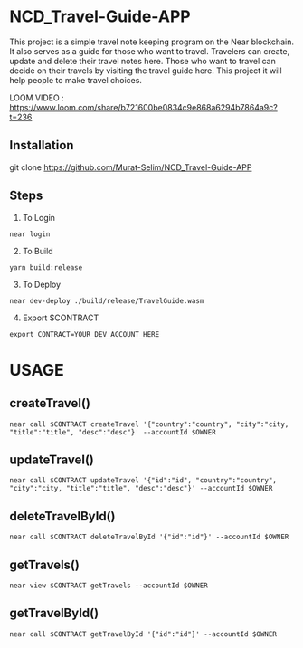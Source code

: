 # NCD_Travel-Guide-APP

This project is a simple travel note keeping program on the Near blockchain. It also serves as a guide for those who want to travel. Travelers can create, update and delete their travel notes here. Those who want to travel can decide on their travels by visiting the travel guide here. This project it will help people to make travel choices.

LOOM VIDEO : https://www.loom.com/share/b721600be0834c9e868a6294b7864a9c?t=236

## Installation

git clone https://github.com/Murat-Selim/NCD_Travel-Guide-APP

## Steps

1. To Login
```
near login
```

2. To Build
```
yarn build:release
```

3. To Deploy
```
near dev-deploy ./build/release/TravelGuide.wasm
```

4. Export $CONTRACT
```
export CONTRACT=YOUR_DEV_ACCOUNT_HERE
```
# USAGE

## createTravel()
```
near call $CONTRACT createTravel '{"country":"country", "city":"city, "title":"title", "desc":"desc"}' --accountId $OWNER
```

## updateTravel()
```
near call $CONTRACT updateTravel '{"id":"id", "country":"country", "city":"city, "title":"title", "desc":"desc"}' --accountId $OWNER
```

## deleteTravelById()
```
near call $CONTRACT deleteTravelById '{"id":"id"}' --accountId $OWNER
```

## getTravels()
```
near view $CONTRACT getTravels --accountId $OWNER
```

## getTravelById()
```
near call $CONTRACT getTravelById '{"id":"id"}' --accountId $OWNER
```

